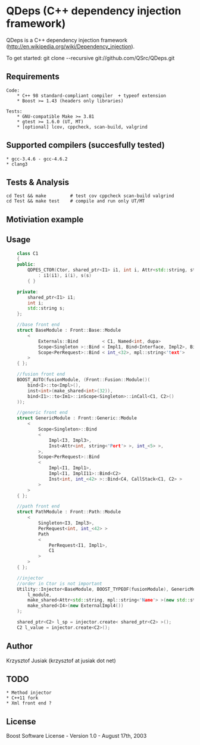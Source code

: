 QDeps (C++ dependency injection framework)
================================

QDeps is a C++ dependency injection framework (http://en.wikipedia.org/wiki/Dependency_injection).

To get started: git clone --recursive git://github.com/QSrc/QDeps.git

Requirements
------------
    Code:
        * C++ 98 standard-compliant compiler  + typeof extension
        * Boost >= 1.43 (headers only libraries)

    Tests:
        * GNU-compatible Make >= 3.81
        * gtest >= 1.6.0 (UT, MT)
        * [optional] lcov, cppcheck, scan-build, valgrind

Supported compilers (succesfully tested)
------------
    * gcc-3.4.6 - gcc-4.6.2
    * clang3

Tests & Analysis
------------
    cd Test && make         # test cov cppcheck scan-build valgrind
    cd Test && make test    # compile and run only UT/MT

Motiviation example
------------

Usage
-----

``` C++
    class C1
    {
    public:
        QDPES_CTOR(Ctor, shared_ptr<I1> i1, int i, Attr<std::string, string<'test'> > s)
            : i1(i1), i(i), s(s)
        { }

    private:
        shared_ptr<I1> i1;
        int i;
        std::string s;
    };

    //base front end
    struct BaseModule : Front::Base::Module
        <
            Externals::Bind         < C1, Named<int, dupa>                                        >,
            Scope<Singleton >::Bind < Impl1, Bind<Interface, Impl2>, Bind< InCall<C1, C2>, Impl2> >,
            Scope<PerRequest>::Bind < int_<32>, mpl::string<'text'>                               >
        >
    { };

    //fusion front end
    BOOST_AUTO(fusionModule, (Front::Fusion::Module()(
        bind<I>::to<Impl>(),
        inst<int>(make_shared<int>(32)),
        bind<I1>::to<Im1>::inScope<Singleton>::inCall<C1, C2>()
    ));

    //generic front end
    struct GenericModule : Front::Generic::Module
        <
            Scope<Singleton>::Bind                                      //one instantion
            <
                Impl<I3, Impl3>,
                Inst<Attr<int, string<'Port'> >, int_<5> >,             //set to 5
            >,
            Scope<PerRequest>::Bind
            <
                Impl<I1, Impl1>,                                        //per request
                Impl<I1, ImplI11>::Bind<C2>                             //custom bind I1 to C2
                Inst<int, int_<42> >::Bind<C4, CallStack<C1, C2> >      //bind int=42 to C4 and C1->C2
            >
        >
    { };

    //path front end
    struct PathModule : Front::Path::Module
        <
            Singleton<I3, Impl3>,
            PerRequest<int, int_<42> >
            Path
            <
                PerRequest<I1, Impl1>,
                C1
            >
        >
    { };

    //injector
    //order in Ctor is not important
    Utility::Injector<BaseModule, BOOST_TYPEOF(fusionModule), GenericModule> injector(
        l_module,
        make_shared<Attr<std::string, mpl::string<'Name'> >(new std::string("MyString")),
        make_shared<I4>(new ExternalImpl4())
    );

    shared_ptr<C2> l_sp = injector.create< shared_ptr<C2> >();
    C2 l_value = injector.create<C2>();
```

Author
------
Krzysztof Jusiak (krzysztof at jusiak dot net)

TODO
------
    * Method injector
    * C++11 fork
    * Xml front end ?

License
-------
Boost Software License - Version 1.0 - August 17th, 2003

